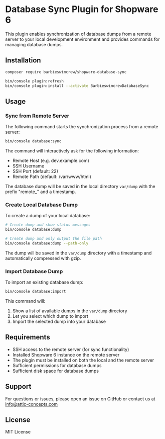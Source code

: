 # Database Sync Plugin for Shopware 6

This plugin enables synchronization of database dumps from a remote server to your local development environment and provides commands for managing database dumps.

## Installation

```bash
composer require barbieswimcrew/shopware-database-sync
```

```bash
bin/console plugin:refresh
bin/console plugin:install --activate BarbieswimcrewDatabaseSync
```

## Usage

### Sync from Remote Server

The following command starts the synchronization process from a remote server:

```bash
bin/console database:sync
```

The command will interactively ask for the following information:

-   Remote Host (e.g. dev.example.com)
-   SSH Username
-   SSH Port (default: 22)
-   Remote Path (default: /var/www/html)

The database dump will be saved in the local directory `var/dump` with the prefix "remote\_" and a timestamp.

### Create Local Database Dump

To create a dump of your local database:

```bash
# Create dump and show status messages
bin/console database:dump

# Create dump and only output the file path
bin/console database:dump --path-only
```

The dump will be saved in the `var/dump` directory with a timestamp and automatically compressed with gzip.

### Import Database Dump

To import an existing database dump:

```bash
bin/console database:import
```

This command will:

1. Show a list of available dumps in the `var/dump` directory
2. Let you select which dump to import
3. Import the selected dump into your database

## Requirements

-   SSH access to the remote server (for sync functionality)
-   Installed Shopware 6 instance on the remote server
-   The plugin must be installed on both the local and the remote server
-   Sufficient permissions for database dumps
-   Sufficient disk space for database dumps

## Support

For questions or issues, please open an issue on GitHub or contact us at info@attic-concepts.com

## License

MIT License
